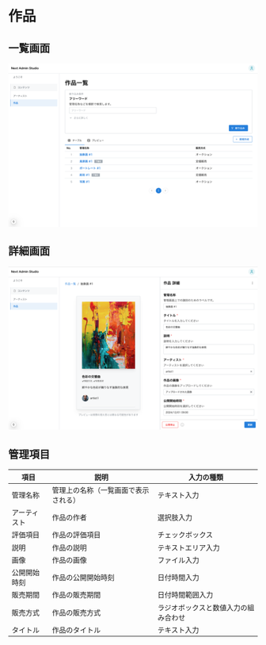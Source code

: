 # 作品

## 一覧画面

![作品管理の一覧画面のスクリーンショット](../../../docs/screenshots/artwork-list.png)

## 詳細画面

![作品管理の詳細画面のスクリーンショット](../../../docs/screenshots/artwork-detail.png)

## 管理項目

| 項目 | 説明 | 入力の種類 |
| ---- | ---- | ---- |
| 管理名称 | 管理上の名称（一覧画面で表示される） | テキスト入力 |
| アーティスト | 作品の作者 | 選択肢入力 |
| 評価項目 | 作品の評価項目 | チェックボックス |
| 説明 | 作品の説明 | テキストエリア入力 |
| 画像 | 作品の画像 | ファイル入力 |
| 公開開始時刻 | 作品の公開開始時刻 | 日付時間入力 |
| 販売期間 | 作品の販売期間 | 日付時間範囲入力 |
| 販売方式 | 作品の販売方式 | ラジオボックスと数値入力の組み合わせ |
| タイトル | 作品のタイトル | テキスト入力 |

